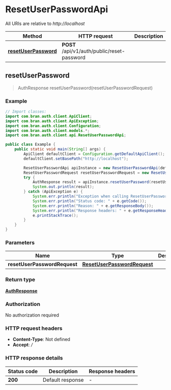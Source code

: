 # ResetUserPasswordApi

All URIs are relative to *http://localhost*

| Method | HTTP request | Description |
|------------- | ------------- | -------------|
| [**resetUserPassword**](ResetUserPasswordApi.md#resetUserPassword) | **POST** /api/v1/auth/public/reset-password |  |



## resetUserPassword

> AuthResponse resetUserPassword(resetUserPasswordRequest)



### Example

```java
// Import classes:
import com.bran.auth.client.ApiClient;
import com.bran.auth.client.ApiException;
import com.bran.auth.client.Configuration;
import com.bran.auth.client.models.*;
import com.bran.auth.client.api.ResetUserPasswordApi;

public class Example {
    public static void main(String[] args) {
        ApiClient defaultClient = Configuration.getDefaultApiClient();
        defaultClient.setBasePath("http://localhost");

        ResetUserPasswordApi apiInstance = new ResetUserPasswordApi(defaultClient);
        ResetUserPasswordRequest resetUserPasswordRequest = new ResetUserPasswordRequest(); // ResetUserPasswordRequest | 
        try {
            AuthResponse result = apiInstance.resetUserPassword(resetUserPasswordRequest);
            System.out.println(result);
        } catch (ApiException e) {
            System.err.println("Exception when calling ResetUserPasswordApi#resetUserPassword");
            System.err.println("Status code: " + e.getCode());
            System.err.println("Reason: " + e.getResponseBody());
            System.err.println("Response headers: " + e.getResponseHeaders());
            e.printStackTrace();
        }
    }
}
```

### Parameters


| Name | Type | Description  | Notes |
|------------- | ------------- | ------------- | -------------|
| **resetUserPasswordRequest** | [**ResetUserPasswordRequest**](ResetUserPasswordRequest.md)|  | |

### Return type

[**AuthResponse**](AuthResponse.md)

### Authorization

No authorization required

### HTTP request headers

- **Content-Type**: Not defined
- **Accept**: */*


### HTTP response details
| Status code | Description | Response headers |
|-------------|-------------|------------------|
| **200** | Default response |  -  |

